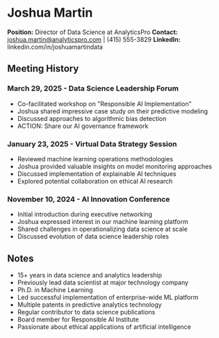 # Joshua Martin
**Position:** Director of Data Science at AnalyticsPro
**Contact:** joshua.martin@analyticspro.com | (415) 555-3829
**LinkedIn:** linkedin.com/in/joshuamartindata

## Meeting History

### March 29, 2025 - Data Science Leadership Forum
* Co-facilitated workshop on "Responsible AI Implementation"
* Joshua shared impressive case study on their predictive modeling
* Discussed approaches to algorithmic bias detection
* ACTION: Share our AI governance framework

### January 23, 2025 - Virtual Data Strategy Session
* Reviewed machine learning operations methodologies
* Joshua provided valuable insights on model monitoring approaches
* Discussed implementation of explainable AI techniques
* Explored potential collaboration on ethical AI research

### November 10, 2024 - AI Innovation Conference
* Initial introduction during executive networking
* Joshua expressed interest in our machine learning platform
* Shared challenges in operationalizing data science at scale
* Discussed evolution of data science leadership roles

## Notes
* 15+ years in data science and analytics leadership
* Previously lead data scientist at major technology company
* Ph.D. in Machine Learning
* Led successful implementation of enterprise-wide ML platform
* Multiple patents in predictive analytics technology
* Regular contributor to data science publications
* Board member for Responsible AI Institute
* Passionate about ethical applications of artificial intelligence